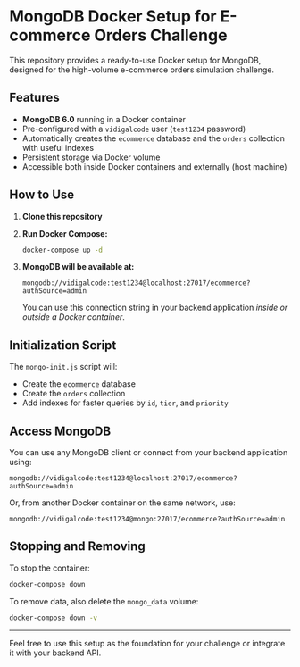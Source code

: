 # MongoDB Docker Setup for E-commerce Orders Challenge

This repository provides a ready-to-use Docker setup for MongoDB, designed for the high-volume e-commerce orders simulation challenge.

## Features

- **MongoDB 6.0** running in a Docker container
- Pre-configured with a `vidigalcode` user (`test1234` password)
- Automatically creates the `ecommerce` database and the `orders` collection with useful indexes
- Persistent storage via Docker volume
- Accessible both inside Docker containers and externally (host machine)

## How to Use

1. **Clone this repository**
2. **Run Docker Compose:**

   ```bash
   docker-compose up -d
   ```

3. **MongoDB will be available at:**

   ```
   mongodb://vidigalcode:test1234@localhost:27017/ecommerce?authSource=admin
   ```

   You can use this connection string in your backend application *inside or outside a Docker container*.

## Initialization Script

The `mongo-init.js` script will:
- Create the `ecommerce` database
- Create the `orders` collection
- Add indexes for faster queries by `id`, `tier`, and `priority`

## Access MongoDB

You can use any MongoDB client or connect from your backend application using:

```
mongodb://vidigalcode:test1234@localhost:27017/ecommerce?authSource=admin
```

Or, from another Docker container on the same network, use:

```
mongodb://vidigalcode:test1234@mongo:27017/ecommerce?authSource=admin
```

## Stopping and Removing

To stop the container:

```bash
docker-compose down
```

To remove data, also delete the `mongo_data` volume:

```bash
docker-compose down -v
```

---

Feel free to use this setup as the foundation for your challenge or integrate it with your backend API.